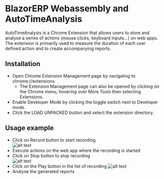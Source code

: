 # BlazorERP Webassembly and AutoTimeAnalysis
AutoTimeAnalysis is a Chrome Extension that allows users to store and analyse a series of actions (mouse clicks, keyboard inputs...) on web apps. The extension is primarily used to measure the duration of each user defined action and to create accompanying reports.

## Installation
* Open Chrome Extension Management page by navigating to chrome://extensions.
  * The Extension Management page can also be opened by clicking on the Chrome menu, hovering over More Tools then selecting Extensions.
* Enable Developer Mode by clicking the toggle switch next to Developer mode.
* Click the LOAD UNPACKED button and select the extension directory.

## Usage example
* Click on Record button to start recording  
![alt text](https://github.com/eahmetovic2/BlazorErp/blob/master/AutoTimeAnalysis/usage/RecordBtn.jpg)
* Execute actions on the web app where the recording is started
* Click on Stop button to stop recording  
![alt text](https://github.com/eahmetovic2/BlazorErp/blob/master/AutoTimeAnalysis/usage/StopBtn.jpg)
* Click on the Play button in the list of recording
![alt text](https://github.com/eahmetovic2/BlazorErp/blob/master/AutoTimeAnalysis/usage/ReportExample.jpg)
* Analyse the generated reports

